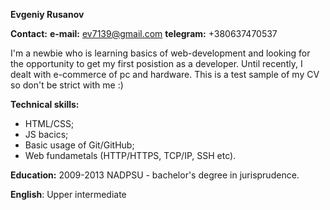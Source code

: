 
**Evgeniy Rusanov**

**Contact:**
**e-mail:** ev7139@gmail.com
**telegram:** +380637470537

  I'm a newbie who is learning basics of web-development and looking for the opportunity to get my first posistion as a developer. Until recently, I dealt with e-commerce of pc and hardware. This is a test sample of my CV so don't be strict with me :)

**Technical skills:**
* HTML/CSS;
* JS bacics;
* Basic usage of Git/GitHub;
* Web fundametals (HTTP/HTTPS, TCP/IP, SSH etc).

**Education:**
2009-2013 NADPSU - bachelor's degree in jurisprudence.

**English**: Upper intermediate
